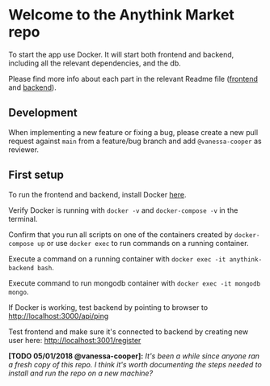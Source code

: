# Welcome to the Anythink Market repo

To start the app use Docker. It will start both frontend and backend, including all the relevant dependencies, and the db.

Please find more info about each part in the relevant Readme file ([frontend](frontend/readme.md) and [backend](backend/README.md)).

## Development

When implementing a new feature or fixing a bug, please create a new pull request against `main` from a feature/bug branch and add `@vanessa-cooper` as reviewer.

## First setup
To run the frontend and backend, install Docker [here](https://docs.docker.com/get-docker/).

Verify Docker is running with ```docker -v``` and ```docker-compose -v``` in the terminal.

Confirm that you run all scripts on one of the containers created by ```docker-compose up``` or use ```docker exec``` to run commands on a running container.

Execute a command on a running container with ```docker exec -it anythink-backend bash```.

Execute command to run mongodb container with ```docker exec -it mongodb mongo```.

If Docker is working, test backend by pointing to browser to [http://localhost:3000/api/ping](http://localhost:3000/api/ping)

Test frontend and make sure it's connected to backend by creating new user here: [http://localhost:3001/register](http://localhost:3001/register)

**[TODO 05/01/2018 @vanessa-cooper]:** _It's been a while since anyone ran a fresh copy of this repo. I think it's worth documenting the steps needed to install and run the repo on a new machine?_
